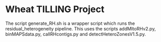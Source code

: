 Wheat TILLING Project
===============

The script generate_RH.sh is a wrapper script which runs the residual_heterogeneity pipeline.  This uses the scripts addMItoRHv2.py, binMAPSdata.py, callRHcontigs.py and detectHeteroZonesV1.5.py.

